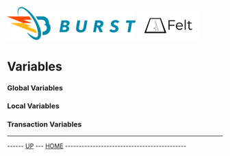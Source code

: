 ![Burst](../../documentation/burst_h_small.png "") ![](./felt_small.png "")
--

# Variables
### Global Variables 
### Local Variables 
### Transaction Variables 

---
------ [UP](../readme.md) ---  [HOME](../../readme.md) --------------------------------------------
